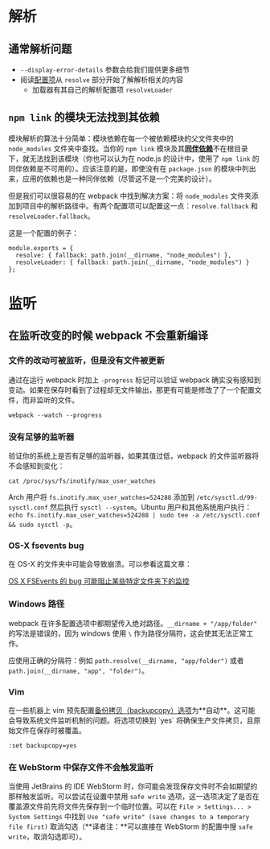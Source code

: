 # **解析**

## **通常解析问题**

* `--display-error-details` 参数会给我们提供更多细节
* 阅读[配置项](http://webpack.github.io/docs/configuration.html)从 `resolve` 部分开始了解解析相关的内容
  * 加载器有其自己的解析配置项 `resolveLoader`


## `npm link` **的模块无法找到其依赖**

模块解析的算法十分简单：模块依赖在每一个被依赖模块的父文件夹中的 `node_modules` 文件夹中查找。当你的 `npm link` 模块及其[**同伴依赖**](https://nodejs.org/en/blog/npm/peer-dependencies/)不在根目录下，就无法找到该模块（你也可以认为在 node.js 的设计中，使用了 `npm link` 的同伴依赖是不可用的）。应该注意的是，即使没有在 `package.json` 的模块中列出来，应用的依赖也是一种同伴依赖（尽管这不是一个完美的设计）。

但是我们可以很容易的在 webpack 中找到解决方案：将 `node_modules` 文件夹添加到项目中的解析路径中。有两个配置项可以配置这一点：`resolve.fallback` 和 `resolveLoader.fallback`。

这是一个配置的例子：

```
module.exports = {
  resolve: { fallback: path.join(__dirname, "node_modules") },
  resolveLoader: { fallback: path.join(__dirname, "node_modules") }
};
```

# **监听**

## **在监听改变的时候 webpack 不会重新编译**

### **文件的改动可被监听，但是没有文件被更新**

通过在运行 webpack 时加上 `-progress` 标记可以验证 webpack 确实没有感知到变动。如果在保存时看到了过程却无文件输出，那更有可能是修改了了一个配置文件，而非监听的文件。

```
webpack --watch --progress
```

### **没有足够的监听器**

验证你的系统上是否有足够的监听器，如果其值过低，webpack 的文件监听器将不会感知到变化：

```
cat /proc/sys/fs/inotify/max_user_watches
```

Arch 用户将 `fs.inotify.max_user_watches=524288` 添加到 `/etc/sysctl.d/99-sysctl.conf` 然后执行 `sysctl --system`。Ubuntu 用户和其他系统用户执行：`echo fs.inotify.max_user_watches=524288 | sudo tee -a /etc/sysctl.conf && sudo sysctl -p`。

### **OS-X fsevents bug**

在 OS-X 的文件夹中可能会导致崩溃。可以参看这篇文章：

[OS X FSEvents 的 bug 可能阻止某些特定文件夹下的监控](http://feedback.livereload.com/knowledgebase/articles/86239-os-x-fsevents-bug-may-prevent-monitoring-of-certai)

### **Windows 路径**

webpack 在许多配置选项中都期望传入绝对路径。`__dirname + "/app/folder"` 的写法是错误的，因为 windows 使用 `\` 作为路径分隔符，这会使其无法正常工作。

应使用正确的分隔符：例如 `path.resolve(__dirname, "app/folder")` 或者 `path.join(__dirname, "app", "folder")`。

### **Vim**

在一些机器上 vim 预先配置[备份拷贝（backupcopy）选项](http://vimdoc.sourceforge.net/htmldoc/options.html#'backupcopy')为**自动**。这可能会导致系统文件监听机制的问题。将选项切换到 `yes` 将确保生产文件拷贝，且原始文件在保存时被覆盖。

`:set backupcopy=yes`

### **在 WebStorm 中保存文件不会触发监听**

当使用 JetBrains 的 IDE WebStorm 时，你可能会发现保存文件时不会如期望的那样触发监听。可以尝试在设置中禁用 `safe write` 选项，这一选项决定了是否在覆盖源文件前先将文件先保存到一个临时位置。可以在 `File > Settings... > System Settings` 中找到 `Use "safe write" (save changes to a temporary file first)` 取消勾选（**译者注：**可以直接在 WebStorm 的配置中搜 `safe write`，取消勾选即可）。

